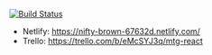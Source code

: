 [![Build Status](https://scrutinizer-ci.com/g/williamcameron/mtg-react-game/badges/build.png?b=master)](https://scrutinizer-ci.com/g/williamcameron/mtg-react-game/build-status/master)

* Netlify: https://nifty-brown-67632d.netlify.com/
* Trello: https://trello.com/b/eMcSYJ3q/mtg-react

